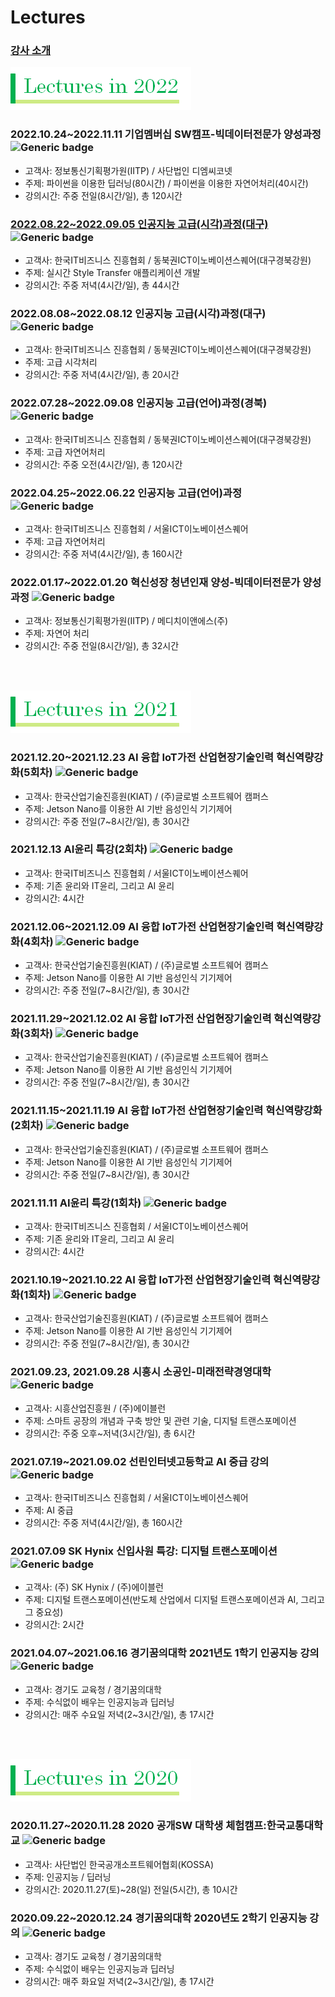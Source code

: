 # **Lectures**

### [강사 소개](./Instructor_Introduction.md)

![Lectures in 2022](./images/Lectures_in_2022.png)

### 2022.10.24~2022.11.11 기업멤버십 SW캠프-빅데이터전문가 양성과정 ![Generic badge](http://img.shields.io/badge/준비중-success?style=plastic)
  - 고객사: 정보통신기획평가원(IITP) / 사단법인 디엠씨코넷 
  - 주제: 파이썬을 이용한 딥러닝(80시간) / 파이썬을 이용한 자연어처리(40시간)
  - 강의시간: 주중 전일(8시간/일), 총 120시간
  
### [2022.08.22~2022.09.05 인공지능 고급(시각)과정(대구)](./2022/20220822_CV.md) ![Generic badge](http://img.shields.io/badge/진행중-blue?style=plastic)
  - 고객사: 한국IT비즈니스 진흥협회 / 동북권ICT이노베이션스퀘어(대구경북강원)
  - 주제: 실시간 Style Transfer 애플리케이션 개발
  - 강의시간: 주중 저녁(4시간/일), 총 44시간

### 2022.08.08~2022.08.12 인공지능 고급(시각)과정(대구) ![Generic badge](http://img.shields.io/badge/종료-red?style=plastic)
  - 고객사: 한국IT비즈니스 진흥협회 / 동북권ICT이노베이션스퀘어(대구경북강원)  
  - 주제: 고급 시각처리
  - 강의시간: 주중 저녁(4시간/일), 총 20시간
  
### 2022.07.28~2022.09.08 인공지능 고급(언어)과정(경북) ![Generic badge](http://img.shields.io/badge/진행중-blue?style=plastic)
  - 고객사: 한국IT비즈니스 진흥협회 / 동북권ICT이노베이션스퀘어(대구경북강원)
  - 주제: 고급 자연어처리
  - 강의시간: 주중 오전(4시간/일), 총 120시간

### 2022.04.25~2022.06.22 인공지능 고급(언어)과정 ![Generic badge](http://img.shields.io/badge/종료-red?style=plastic)
  - 고객사: 한국IT비즈니스 진흥협회 / 서울ICT이노베이션스퀘어
  - 주제: 고급 자연어처리
  - 강의시간: 주중 저녁(4시간/일), 총 160시간

### 2022.01.17~2022.01.20 혁신성장 청년인재 양성-빅데이터전문가 양성과정 ![Generic badge](http://img.shields.io/badge/종료-red?style=plastic)
  - 고객사: 정보통신기획평가원(IITP) / 메디치이앤에스(주)
  - 주제: 자연어 처리
  - 강의시간: 주중 전일(8시간/일), 총 32시간

<br /><br />

![Lectures in 2022](./images/Lectures_in_2021.png)

### 2021.12.20~2021.12.23  AI 융합 IoT가전 산업현장기술인력 혁신역량강화(5회차) ![Generic badge](http://img.shields.io/badge/종료-red?style=plastic)
  - 고객사: 한국산업기술진흥원(KIAT) / (주)글로벌 소프트웨어 캠퍼스
  - 주제: Jetson Nano를 이용한 AI 기반 음성인식 기기제어
  - 강의시간: 주중 전일(7~8시간/일), 총 30시간

### 2021.12.13 AI윤리 특강(2회차) ![Generic badge](http://img.shields.io/badge/종료-red?style=plastic)
  - 고객사: 한국IT비즈니스 진흥협회 / 서울ICT이노베이션스퀘어
  - 주제: 기존 윤리와 IT윤리, 그리고 AI 윤리
  - 강의시간: 4시간

### 2021.12.06~2021.12.09 AI 융합 IoT가전 산업현장기술인력 혁신역량강화(4회차) ![Generic badge](http://img.shields.io/badge/종료-red?style=plastic)
  - 고객사: 한국산업기술진흥원(KIAT) / (주)글로벌 소프트웨어 캠퍼스
  - 주제: Jetson Nano를 이용한 AI 기반 음성인식 기기제어
  - 강의시간: 주중 전일(7~8시간/일), 총 30시간

### 2021.11.29~2021.12.02 AI 융합 IoT가전 산업현장기술인력 혁신역량강화(3회차) ![Generic badge](http://img.shields.io/badge/종료-red?style=plastic)
  - 고객사: 한국산업기술진흥원(KIAT) / (주)글로벌 소프트웨어 캠퍼스
  - 주제: Jetson Nano를 이용한 AI 기반 음성인식 기기제어
  - 강의시간: 주중 전일(7~8시간/일), 총 30시간

### 2021.11.15~2021.11.19 AI 융합 IoT가전 산업현장기술인력 혁신역량강화(2회차) ![Generic badge](http://img.shields.io/badge/종료-red?style=plastic)
  - 고객사: 한국산업기술진흥원(KIAT) / (주)글로벌 소프트웨어 캠퍼스
  - 주제: Jetson Nano를 이용한 AI 기반 음성인식 기기제어
  - 강의시간: 주중 전일(7~8시간/일), 총 30시간

### 2021.11.11 AI윤리 특강(1회차) ![Generic badge](http://img.shields.io/badge/종료-red?style=plastic)
  - 고객사: 한국IT비즈니스 진흥협회 / 서울ICT이노베이션스퀘어
  - 주제: 기존 윤리와 IT윤리, 그리고 AI 윤리
  - 강의시간: 4시간

### 2021.10.19~2021.10.22 AI 융합 IoT가전 산업현장기술인력 혁신역량강화(1회차) ![Generic badge](http://img.shields.io/badge/종료-red?style=plastic)
  - 고객사: 한국산업기술진흥원(KIAT) / (주)글로벌 소프트웨어 캠퍼스
  - 주제: Jetson Nano를 이용한 AI 기반 음성인식 기기제어
  - 강의시간: 주중 전일(7~8시간/일), 총 30시간

### 2021.09.23, 2021.09.28 시흥시 소공인-미래전략경영대학 ![Generic badge](http://img.shields.io/badge/종료-red?style=plastic)
  - 고객사: 시흥산업진흥원 / (주)에이블런
  - 주제: 스마트 공장의 개념과 구축 방안 및 관련 기술, 디지털 트랜스포메이션
  - 강의시간: 주중 오후~저녁(3시간/일), 총 6시간

### 2021.07.19~2021.09.02 선린인터넷고등학교 AI 중급 강의 ![Generic badge](http://img.shields.io/badge/종료-red?style=plastic)
  - 고객사: 한국IT비즈니스 진흥협회 / 서울ICT이노베이션스퀘어
  - 주제: AI 중급
  - 강의시간: 주중 저녁(4시간/일), 총 160시간
   
### 2021.07.09 SK Hynix 신입사원 특강: 디지털 트랜스포메이션 ![Generic badge](http://img.shields.io/badge/종료-red?style=plastic)
  - 고객사: (주) SK Hynix / (주)에이블런
  - 주제: 디지털 트랜스포메이션(반도체 산업에서 디지털 트랜스포메이션과 AI, 그리고 그 중요성)
  - 강의시간: 2시간

### 2021.04.07~2021.06.16 경기꿈의대학 2021년도 1학기 인공지능 강의 ![Generic badge](http://img.shields.io/badge/종료-red?style=plastic)
  - 고객사: 경기도 교육청 / 경기꿈의대학
  - 주제: 수식없이 배우는 인공지능과 딥러닝
  - 강의시간: 매주 수요일 저녁(2~3시간/일), 총 17시간
  
<br /><br />

![Lectures in 2022](./images/Lectures_in_2020.png)

### 2020.11.27~2020.11.28 2020 공개SW 대학생 체험캠프:한국교통대학교 ![Generic badge](http://img.shields.io/badge/종료-red?style=plastic)
  - 고객사: 사단법인 한국공개소프트웨어협회(KOSSA)
  - 주제: 인공지능 / 딥러닝
  - 강의시간: 2020.11.27(토)~28(일) 전일(5시간), 총 10시간

### 2020.09.22~2020.12.24 경기꿈의대학 2020년도 2학기 인공지능 강의 ![Generic badge](http://img.shields.io/badge/종료-red?style=plastic)
  - 고객사: 경기도 교육청 / 경기꿈의대학
  - 주제: 수식없이 배우는 인공지능과 딥러닝
  - 강의시간: 매주 화요일 저녁(2~3시간/일), 총 17시간
